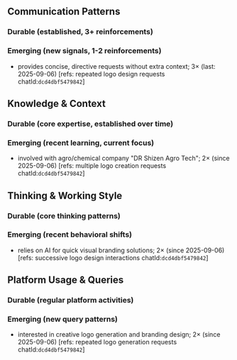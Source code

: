 ## Communication Patterns
### Durable (established, 3+ reinforcements)

### Emerging (new signals, 1-2 reinforcements)
- provides concise, directive requests without extra context; 3× (last: 2025-09-06) [refs: repeated logo design requests chatId:`dcd4dbf5479842`]

## Knowledge & Context
### Durable (core expertise, established over time)

### Emerging (recent learning, current focus)
- involved with agro/chemical company "DR Shizen Agro Tech"; 2× (since 2025-09-06) [refs: multiple logo creation requests chatId:`dcd4dbf5479842`]

## Thinking & Working Style
### Durable (core thinking patterns)

### Emerging (recent behavioral shifts)
- relies on AI for quick visual branding solutions; 2× (since 2025-09-06) [refs: successive logo design interactions chatId:`dcd4dbf5479842`]

## Platform Usage & Queries
### Durable (regular platform activities)

### Emerging (new query patterns)
- interested in creative logo generation and branding design; 2× (since 2025-09-06) [refs: repeated logo generation requests chatId:`dcd4dbf5479842`]